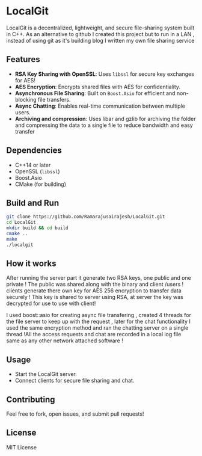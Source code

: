 # LocalGit

LocalGit is a decentralized, lightweight, and secure file-sharing system built in C++. As an alternative to github I created this project but to run in a LAN , instead of using git
as it's building blog I written my own file sharing service

## Features
- **RSA Key Sharing with OpenSSL**: Uses `libssl` for secure key exchanges for AES!
- **AES Encryption**: Encrypts shared files with AES for confidentiality.
- **Asynchronous File Sharing**: Built on `Boost.Asio` for efficient and non-blocking file transfers.
- **Async Chatting**: Enables real-time communication between multiple users.
- **Archiving and compression**: Uses libar and gzlib for archiving the folder and compressing the data to a single file to reduce bandwidth and easy transfer 

## Dependencies
- C++14 or later
- OpenSSL (`libssl`)
- Boost.Asio
- CMake (for building)

## Build and Run
```sh
git clone https://github.com/Ramarajusairajesh/LocalGit.git
cd LocalGit
mkdir build && cd build
cmake ..
make
./localgit
```

## How it works
After running the server part it generate two RSA keys, one public and one private ! The public was shared along with the binary and client /users ! clients generate there own key for
AES 256 encryption to transfer data securely ! This key is shared to server using RSA, at server the key was decrypted for use to use with client!

I used boost::asio for creating async file transfering , created 4 threads for the file server to keep up with the request , later for the chat functionality I used the same encryption
method and ran the chatting server on a single thread !All the access requests and chat are recorded in a local log file same as any other network attached software !


## Usage
- Start the LocalGit server.
- Connect clients for secure file sharing and chat.



## Contributing
Feel free to fork, open issues, and submit pull requests!

## License
MIT License
